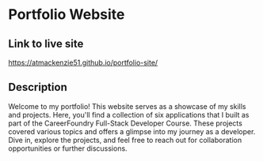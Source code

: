 # Portfolio Website
## Link to live site
https://atmackenzie51.github.io/portfolio-site/

## Description
Welcome to my portfolio! This website serves as a showcase of my skills and projects. Here, you'll find a collection of six applications that I built as part of the CareerFoundry Full-Stack Developer Course. These projects covered various topics and offers a glimpse into my journey as a developer. Dive in, explore the projects, and feel free to reach out for collaboration opportunities or further discussions.